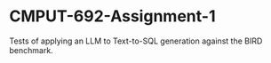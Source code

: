 # CMPUT-692-Assignment-1
Tests of applying an LLM to Text-to-SQL generation against the BIRD benchmark.
